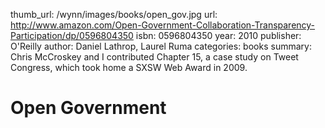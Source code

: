 thumb_url: /wynn/images/books/open_gov.jpg
url: http://www.amazon.com/Open-Government-Collaboration-Transparency-Participation/dp/0596804350
isbn: 0596804350
year: 2010
publisher: O'Reilly
author: Daniel Lathrop, Laurel Ruma
categories: books
summary: Chris McCroskey and I contributed Chapter 15, a case study on Tweet Congress, which took home a SXSW Web Award in 2009.

# Open Government
